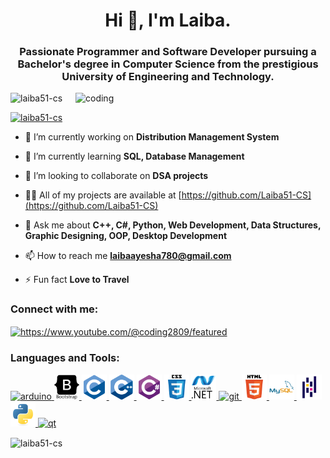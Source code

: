 <h1 align="center">Hi 👋, I'm Laiba.</h1>
<h3 align="center">Passionate Programmer and Software Developer pursuing a Bachelor's degree in Computer Science from the prestigious University of Engineering and Technology.</h3>
<img align="right" alt="coding" width="400" src ="https://www.google.com/imgres?imgurl=https%3A%2F%2Fmedia.tenor.com%2FS59bPkT0pqcAAAAC%2Fprogramming.gif&tbnid=SS1GkdNnlHNJqM&vet=12ahUKEwjOqPGRtoj_AhWFrycCHWvCD64QMygLegUIARCsAg..i&imgrefurl=https%3A%2F%2Ftenor.com%2Fview%2Fprogramming-gif-25868426&docid=3g8g6-RBzQfWoM&w=498&h=373&q=animated%20coding%20gif&ved=2ahUKEwjOqPGRtoj_AhWFrycCHWvCD64QMygLegUIARCsAg#imgrc=SS1GkdNnlHNJqM&imgdii=fsI9B3cakuWnOM">


<p align="left"> <img src="https://komarev.com/ghpvc/?username=laiba51-cs&label=Profile%20views&color=0e75b6&style=flat" alt="laiba51-cs" /> </p>

<p align="left"> <a href="https://github.com/ryo-ma/github-profile-trophy"><img src="https://github-profile-trophy.vercel.app/?username=laiba51-cs" alt="laiba51-cs" /></a> </p>

- 🔭 I’m currently working on **Distribution Management System**

- 🌱 I’m currently learning **SQL, Database Management**

- 👯 I’m looking to collaborate on **DSA projects**

- 👨‍💻 All of my projects are available at [https://github.com/Laiba51-CS](https://github.com/Laiba51-CS)

- 💬 Ask me about **C++, C#, Python, Web Development, Data Structures, Graphic Designing, OOP, Desktop Development**

- 📫 How to reach me **laibaayesha780@gmail.com**

- ⚡ Fun fact **Love to Travel**

<h3 align="left">Connect with me:</h3>
<p align="left">
<a href="https://www.youtube.com/@coding2809/featured" target="blank"><img align="center"
src="https://raw.githubusercontent.com/rahuldkjain/github-profile-readme-generator/master/src/images/icons/Social/youtube.svg" alt="https://www.youtube.com/@coding2809/featured" height="30" width="40" /></a>
<p align="left">


<h3 align="left">Languages and Tools:</h3>
<p align="left"> <a href="https://www.arduino.cc/" target="_blank" rel="noreferrer"> <img src="https://cdn.worldvectorlogo.com/logos/arduino-1.svg" alt="arduino" width="40" height="40"/> </a> <a href="https://getbootstrap.com" target="_blank" rel="noreferrer"> <img src="https://raw.githubusercontent.com/devicons/devicon/master/icons/bootstrap/bootstrap-plain-wordmark.svg" alt="bootstrap" width="40" height="40"/> </a> <a href="https://www.cprogramming.com/" target="_blank" rel="noreferrer"> <img src="https://raw.githubusercontent.com/devicons/devicon/master/icons/c/c-original.svg" alt="c" width="40" height="40"/> </a> <a href="https://www.w3schools.com/cpp/" target="_blank" rel="noreferrer"> <img src="https://raw.githubusercontent.com/devicons/devicon/master/icons/cplusplus/cplusplus-original.svg" alt="cplusplus" width="40" height="40"/> </a> <a href="https://www.w3schools.com/cs/" target="_blank" rel="noreferrer"> <img src="https://raw.githubusercontent.com/devicons/devicon/master/icons/csharp/csharp-original.svg" alt="csharp" width="40" height="40"/> </a> <a href="https://www.w3schools.com/css/" target="_blank" rel="noreferrer"> <img src="https://raw.githubusercontent.com/devicons/devicon/master/icons/css3/css3-original-wordmark.svg" alt="css3" width="40" height="40"/> </a> <a href="https://dotnet.microsoft.com/" target="_blank" rel="noreferrer"> <img src="https://raw.githubusercontent.com/devicons/devicon/master/icons/dot-net/dot-net-original-wordmark.svg" alt="dotnet" width="40" height="40"/> </a> <a href="https://git-scm.com/" target="_blank" rel="noreferrer"> <img src="https://www.vectorlogo.zone/logos/git-scm/git-scm-icon.svg" alt="git" width="40" height="40"/> </a> <a href="https://www.w3.org/html/" target="_blank" rel="noreferrer"> <img src="https://raw.githubusercontent.com/devicons/devicon/master/icons/html5/html5-original-wordmark.svg" alt="html5" width="40" height="40"/> </a>  <a href="https://www.mysql.com/" target="_blank" rel="noreferrer"> <img src="https://raw.githubusercontent.com/devicons/devicon/master/icons/mysql/mysql-original-wordmark.svg" alt="mysql" width="40" height="40"/> </a> <a href="https://pandas.pydata.org/" target="_blank" rel="noreferrer"> <img src="https://raw.githubusercontent.com/devicons/devicon/2ae2a900d2f041da66e950e4d48052658d850630/icons/pandas/pandas-original.svg" alt="pandas" width="40" height="40"/> </a> <a href="https://www.python.org" target="_blank" rel="noreferrer"> <img src="https://raw.githubusercontent.com/devicons/devicon/master/icons/python/python-original.svg" alt="python" width="40" height="40"/> </a> <a href="https://www.qt.io/" target="_blank" rel="noreferrer"> <img src="https://upload.wikimedia.org/wikipedia/commons/0/0b/Qt_logo_2016.svg" alt="qt" width="40" height="40"/> </a> </p>

<p><img align="center" src="https://github-readme-streak-stats.herokuapp.com/?user=laiba51-cs&" alt="laiba51-cs" /></p>

